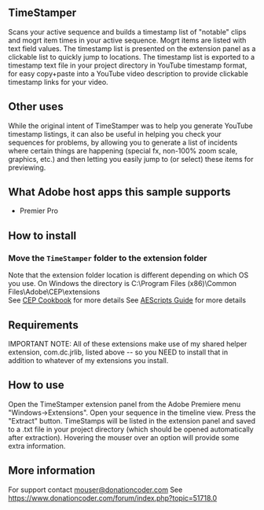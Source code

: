 ## TimeStamper
Scans your active sequence and builds a timestamp list of "notable" clips and mogrt item times in your active sequence.
Mogrt items are listed with text field values.
The timestamp list is presented on the extension panel as a clickable list to quickly jump to locations.
The timestamp list is exported to a timestamp text file in your project directory in YouTube timestamp format, for easy copy+paste into a YouTube video description to provide clickable timestamp links for your video.

## Other uses
While the original intent of TimeStamper was to help you generate YouTube timestamp listings, it can also be useful in helping you check your sequences for problems,
by allowing you to generate a list of incidents where certain things are happening (special fx, non-100% zoom scale, graphics, etc.) and then letting you easily jump to (or select) these items for previewing.

## What Adobe host apps this sample supports
- Premier Pro

## How to install
### Move the `TimeStamper` folder to the extension folder
Note that the extension folder location is different depending on which OS you use. 
On Windows the directory is C:\Program Files (x86)\Common Files\Adobe\CEP\extensions\
See [CEP Cookbook](https://github.com/Adobe-CEP/CEP-Resources/blob/master/CEP_8.x/Documentation/CEP%208.0%20HTML%20Extension%20Cookbook.md#extension-folders) for more details
See [AEScripts Guide](https://aescripts.com/knowledgebase/index/view/faq/zxp-installer-faq/) for more details

## Requirements
IMPORTANT NOTE: All of these extensions make use of my shared helper extension, com.dc.jrlib, listed above -- so you NEED to install that in addition to whatever of my extensions you install.

## How to use
Open the TimeStamper extension panel from the Adobe Premiere menu "Windows->Extensions".
Open your sequence in the timeline view.
Press the "Extract" button.
TimeStamps will be listed in the extension panel and saved to a .txt file in your project directory (which should be opened automatically after extraction).
Hovering the mouser over an option will provide some extra information.

## More information
For support contact mouser@donationcoder.com
See https://www.donationcoder.com/forum/index.php?topic=51718.0